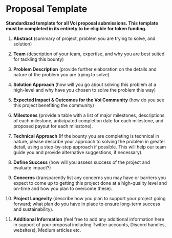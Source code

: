 # **Proposal Template**
**Standardized template for all Voi proposal submissions. This template must be completed in its entirety to be eligible for token funding.**

1. **Abstract** (summary of project, problem you are trying to solve, and solution)

2. **Team** (description of your team, expertise, and why you are best suited for tackling this bounty)

3. **Problem Description** (provide further elaboration on the details and nature of the problem you are trying to solve)

4. **Solution Approach** (how will you go about solving this problem at a high-level and why have you chosen to solve the problem this way)

5. **Expected Impact & Outcomes for the Voi Community** (how do you see this project benefiting the community)

6. **Milestones** (provide a table with a list of major milestones, descriptions of each milestone, anticipated completion date for each milestone, and proposed payout for each milestone).
   
7. **Technical Approach** (If the bounty you are completing is technical in nature, please describe your approach to solving the problem in greater detail, using a step-by-step approach if possible. This will help our team guide you and provide alternative suggestions, if necessary). 

8. **Define Success** (how will you assess success of the project and evaluate impact?)

9. **Concerns** (transparently list any concerns you may have or barriers you expect to come up to getting this project done at a high-quality level and on-time and how you plan to overcome these).

10. **Project Longevity** (describe how you plan to support your project going forward; what plan do you have in place to ensure long-term success and sustainability). 

11. **Additional Information** (feel free to add any additional information here in support of your proposal including Twitter accounts, Discord handles, website(s), Medium articles etc. 
